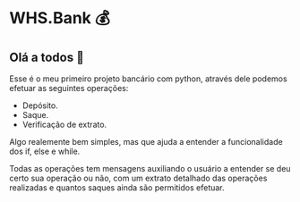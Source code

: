 # **WHS.Bank** 💰
## Olá a todos 👋
Esse é o meu primeiro projeto bancário com python, através dele podemos efetuar as seguintes operações:
  - Depósito.
  - Saque.
  - Verificação de extrato.

Algo realemente bem simples, mas que ajuda a entender a funcionalidade dos if, else e while.
<p>Todas as operações tem mensagens auxiliando o usuário a entender se deu certo sua operação ou não, com um extrato detalhado das operações realizadas e quantos saques ainda são permitidos efetuar.</p>
